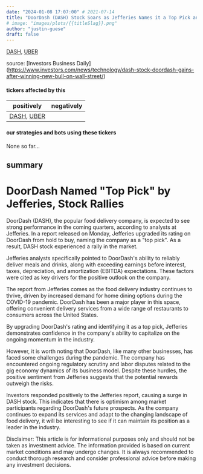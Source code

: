 ```yaml
---
date: "2024-01-08 17:07:00" # 2021-07-14
title: "DoorDash (DASH) Stock Soars as Jefferies Names it a Top Pick and Predicts Strong EBITDA Growth"
# image: "images/plots/{{titleSlag}}.png"
author: "justin-guese"
draft: false
---
```

<a href='https://finance.yahoo.com/quote/DASH' target='_blank'>DASH</a>, <a href='https://finance.yahoo.com/quote/UBER' target='_blank'>UBER</a> 

source: [Investors Business Daily](<a href='https://www.investors.com/news/technology/dash-stock-doordash-gains-after-winning-new-bull-on-wall-street/' target='_blank'>https://www.investors.com/news/technology/dash-stock-doordash-gains-after-winning-new-bull-on-wall-street/</a>)

#### tickers affected by this

| positively | negatively |
|------------|------------
| <a href='https://finance.yahoo.com/quote/DASH' target='_blank'>DASH</a>, <a href='https://finance.yahoo.com/quote/UBER' target='_blank'>UBER</a> |  |

#### our strategies and bots using these tickers

None so far...

## summary

# DoorDash Named "Top Pick" by Jefferies, Stock Rallies

DoorDash (DASH), the popular food delivery company, is expected to see strong performance in the coming quarters, according to analysts at Jefferies. In a report released on Monday, Jefferies upgraded its rating on DoorDash from hold to buy, naming the company as a "top pick". As a result, DASH stock experienced a rally in the market.

Jefferies analysts specifically pointed to DoorDash's ability to reliably deliver meals and drinks, along with exceeding earnings before interest, taxes, depreciation, and amortization (EBITDA) expectations. These factors were cited as key drivers for the positive outlook on the company.

The report from Jefferies comes as the food delivery industry continues to thrive, driven by increased demand for home dining options during the COVID-19 pandemic. DoorDash has been a major player in this space, offering convenient delivery services from a wide range of restaurants to consumers across the United States.

By upgrading DoorDash's rating and identifying it as a top pick, Jefferies demonstrates confidence in the company's ability to capitalize on the ongoing momentum in the industry.

However, it is worth noting that DoorDash, like many other businesses, has faced some challenges during the pandemic. The company has encountered ongoing regulatory scrutiny and labor disputes related to the gig economy dynamics of its business model. Despite these hurdles, the positive sentiment from Jefferies suggests that the potential rewards outweigh the risks.

Investors responded positively to the Jefferies report, causing a surge in DASH stock. This indicates that there is optimism among market participants regarding DoorDash's future prospects. As the company continues to expand its services and adapt to the changing landscape of food delivery, it will be interesting to see if it can maintain its position as a leader in the industry.

Disclaimer: This article is for informational purposes only and should not be taken as investment advice. The information provided is based on current market conditions and may undergo changes. It is always recommended to conduct thorough research and consider professional advice before making any investment decisions.